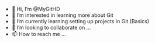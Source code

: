 - 👋 Hi, I’m @MyGitHD
- 👀 I’m interested in learning more about Git
- 🌱 I’m currently learning setting up projects in Git (Basics)
- 💞️ I’m looking to collaborate on ...
- 📫 How to reach me ...

<!---
MyGitHD/MyGitHD is a ✨ special ✨ repository because its `README.md` (this file) appears on your GitHub profile.
You can click the Preview link to take a look at your changes.
--->
